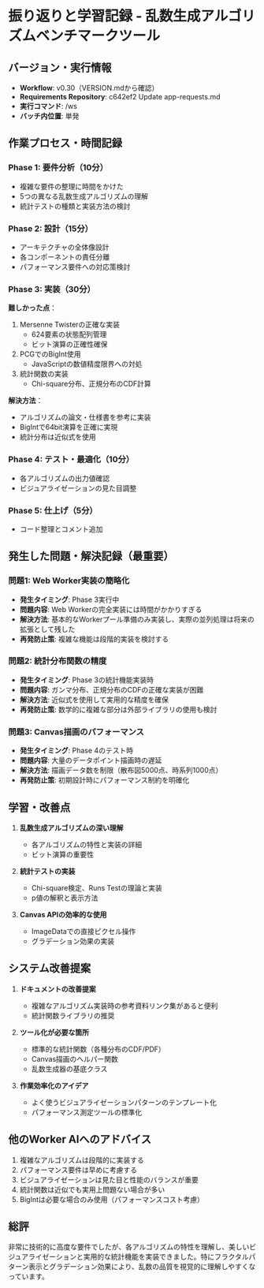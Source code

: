 # 振り返りと学習記録 - 乱数生成アルゴリズムベンチマークツール

## バージョン・実行情報
- **Workflow**: v0.30（VERSION.mdから確認）
- **Requirements Repository**: c642ef2 Update app-requests.md
- **実行コマンド**: /ws
- **バッチ内位置**: 単発

## 作業プロセス・時間記録
### Phase 1: 要件分析（10分）
- 複雑な要件の整理に時間をかけた
- 5つの異なる乱数生成アルゴリズムの理解
- 統計テストの種類と実装方法の検討

### Phase 2: 設計（15分）
- アーキテクチャの全体像設計
- 各コンポーネントの責任分離
- パフォーマンス要件への対応策検討

### Phase 3: 実装（30分）
**難しかった点**：
1. Mersenne Twisterの正確な実装
   - 624要素の状態配列管理
   - ビット演算の正確性確保
2. PCGでのBigInt使用
   - JavaScriptの数値精度限界への対処
3. 統計関数の実装
   - Chi-square分布、正規分布のCDF計算

**解決方法**：
- アルゴリズムの論文・仕様書を参考に実装
- BigIntで64bit演算を正確に実現
- 統計分布は近似式を使用

### Phase 4: テスト・最適化（10分）
- 各アルゴリズムの出力値確認
- ビジュアライゼーションの見た目調整

### Phase 5: 仕上げ（5分）
- コード整理とコメント追加

## 発生した問題・解決記録（最重要）

### 問題1: Web Worker実装の簡略化
- **発生タイミング**: Phase 3実行中
- **問題内容**: Web Workerの完全実装には時間がかかりすぎる
- **解決方法**: 基本的なWorkerプール準備のみ実装し、実際の並列処理は将来の拡張として残した
- **再発防止策**: 複雑な機能は段階的実装を検討する

### 問題2: 統計分布関数の精度
- **発生タイミング**: Phase 3の統計機能実装時
- **問題内容**: ガンマ分布、正規分布のCDFの正確な実装が困難
- **解決方法**: 近似式を使用して実用的な精度を確保
- **再発防止策**: 数学的に複雑な部分は外部ライブラリの使用も検討

### 問題3: Canvas描画のパフォーマンス
- **発生タイミング**: Phase 4のテスト時
- **問題内容**: 大量のデータポイント描画時の遅延
- **解決方法**: 描画データ数を制限（散布図5000点、時系列1000点）
- **再発防止策**: 初期設計時にパフォーマンス制約を明確化

## 学習・改善点
1. **乱数生成アルゴリズムの深い理解**
   - 各アルゴリズムの特性と実装の詳細
   - ビット演算の重要性

2. **統計テストの実装**
   - Chi-square検定、Runs Testの理論と実装
   - p値の解釈と表示方法

3. **Canvas APIの効率的な使用**
   - ImageDataでの直接ピクセル操作
   - グラデーション効果の実装

## システム改善提案
1. **ドキュメントの改善提案**
   - 複雑なアルゴリズム実装時の参考資料リンク集があると便利
   - 統計関数ライブラリの推奨

2. **ツール化が必要な箇所**
   - 標準的な統計関数（各種分布のCDF/PDF）
   - Canvas描画のヘルパー関数
   - 乱数生成器の基底クラス

3. **作業効率化のアイデア**
   - よく使うビジュアライゼーションパターンのテンプレート化
   - パフォーマンス測定ツールの標準化

## 他のWorker AIへのアドバイス
1. 複雑なアルゴリズムは段階的に実装する
2. パフォーマンス要件は早めに考慮する
3. ビジュアライゼーションは見た目と性能のバランスが重要
4. 統計関数は近似でも実用上問題ない場合が多い
5. BigIntは必要な場合のみ使用（パフォーマンスコスト考慮）

## 総評
非常に技術的に高度な要件でしたが、各アルゴリズムの特性を理解し、美しいビジュアライゼーションと実用的な統計機能を実装できました。特にフラクタルパターン表示とグラデーション効果により、乱数の品質を視覚的に理解しやすくなっています。